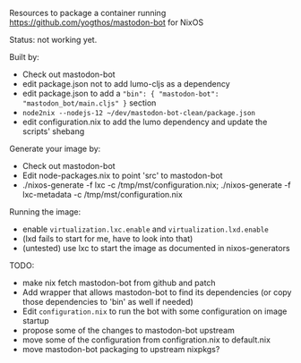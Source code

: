 Resources to package a container running https://github.com/yogthos/mastodon-bot for NixOS

Status: not working yet.

Built by:
* Check out mastodon-bot
* edit package.json not to add lumo-cljs as a dependency
* edit package.json to add a `"bin": { "mastodon-bot": "mastodon_bot/main.cljs" }` section
* `node2nix --nodejs-12 ~/dev/mastodon-bot-clean/package.json`
* edit configuration.nix to add the lumo dependency and update the scripts' shebang

Generate your image by:
* Check out mastodon-bot
* Edit node-packages.nix to point 'src' to mastodon-bot
* ./nixos-generate -f lxc -c /tmp/mst/configuration.nix; ./nixos-generate -f lxc-metadata -c /tmp/mst/configuration.nix

Running the image:
* enable `virtualization.lxc.enable` and `virtualization.lxd.enable`
* (lxd fails to start for me, have to look into that)
* (untested) use lxc to start the image as documented in nixos-generators

TODO:
* make nix fetch mastodon-bot from github and patch
* Add wrapper that allows mastodon-bot to find its dependencies
  (or copy those dependencies to 'bin' as well if needed)
* Edit `configuration.nix` to run the bot with some configuration on image startup
* propose some of the changes to mastodon-bot upstream
* move some of the configuration from configration.nix to default.nix
* move mastodon-bot packaging to upstream nixpkgs?
